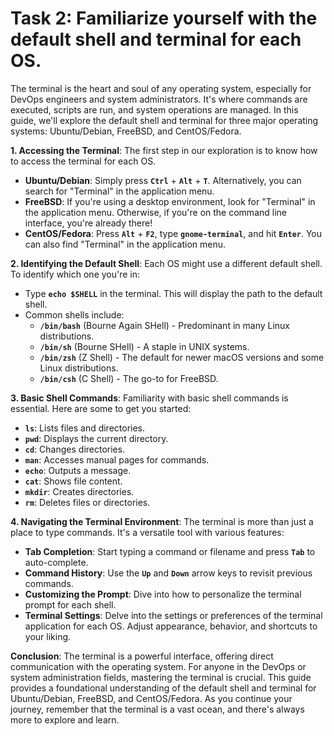 # Task 2: Familiarize yourself with the default shell and terminal for each OS.

The terminal is the heart and soul of any operating system, especially for DevOps engineers and system administrators. It's where commands are executed, scripts are run, and system operations are managed. In this guide, we'll explore the default shell and terminal for three major operating systems: Ubuntu/Debian, FreeBSD, and CentOS/Fedora.

**1. Accessing the Terminal**:
The first step in our exploration is to know how to access the terminal for each OS.

- **Ubuntu/Debian**: Simply press **`Ctrl`** + **`Alt`** + **`T`**. Alternatively, you can search for "Terminal" in the application menu.
- **FreeBSD**: If you're using a desktop environment, look for "Terminal" in the application menu. Otherwise, if you're on the command line interface, you're already there!
- **CentOS/Fedora**: Press **`Alt`** + **`F2`**, type **`gnome-terminal`**, and hit **`Enter`**. You can also find "Terminal" in the application menu.

**2. Identifying the Default Shell**:
Each OS might use a different default shell. To identify which one you're in:

- Type **`echo $SHELL`** in the terminal. This will display the path to the default shell.
- Common shells include:
    - **`/bin/bash`** (Bourne Again SHell) - Predominant in many Linux distributions.
    - **`/bin/sh`** (Bourne SHell) - A staple in UNIX systems.
    - **`/bin/zsh`** (Z Shell) - The default for newer macOS versions and some Linux distributions.
    - **`/bin/csh`** (C Shell) - The go-to for FreeBSD.

**3. Basic Shell Commands**:
Familiarity with basic shell commands is essential. Here are some to get you started:

- **`ls`**: Lists files and directories.
- **`pwd`**: Displays the current directory.
- **`cd`**: Changes directories.
- **`man`**: Accesses manual pages for commands.
- **`echo`**: Outputs a message.
- **`cat`**: Shows file content.
- **`mkdir`**: Creates directories.
- **`rm`**: Deletes files or directories.

**4. Navigating the Terminal Environment**:
The terminal is more than just a place to type commands. It's a versatile tool with various features:

- **Tab Completion**: Start typing a command or filename and press **`Tab`** to auto-complete.
- **Command History**: Use the **`Up`** and **`Down`** arrow keys to revisit previous commands.
- **Customizing the Prompt**: Dive into how to personalize the terminal prompt for each shell.
- **Terminal Settings**: Delve into the settings or preferences of the terminal application for each OS. Adjust appearance, behavior, and shortcuts to your liking.

**Conclusion**:
The terminal is a powerful interface, offering direct communication with the operating system. For anyone in the DevOps or system administration fields, mastering the terminal is crucial. This guide provides a foundational understanding of the default shell and terminal for Ubuntu/Debian, FreeBSD, and CentOS/Fedora. As you continue your journey, remember that the terminal is a vast ocean, and there's always more to explore and learn.